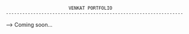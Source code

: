 
                           VENKAT PORTFOLIO
    ----------------------------------------------------------------- 


--> Coming soon...